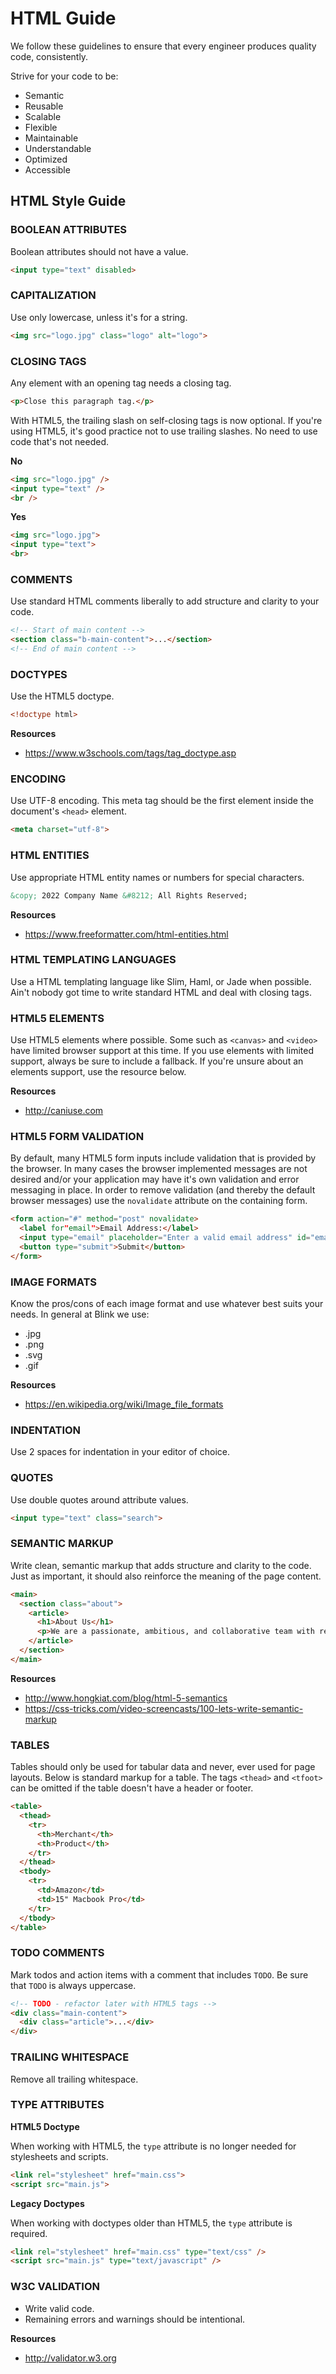 # HTML Guide
We follow these guidelines to ensure that every engineer produces quality code, consistently.

Strive for your code to be:
* Semantic
* Reusable
* Scalable
* Flexible
* Maintainable
* Understandable
* Optimized
* Accessible

## HTML Style Guide

### BOOLEAN ATTRIBUTES
Boolean attributes should not have a value.
```html
<input type="text" disabled>
```

### CAPITALIZATION
Use only lowercase, unless it's for a string.
```html
<img src="logo.jpg" class="logo" alt="logo">
```

### CLOSING TAGS
Any element with an opening tag needs a closing tag. 
```html
<p>Close this paragraph tag.</p>
```
With HTML5, the trailing slash on self-closing tags is now optional. If you're using HTML5, it's good practice not to use trailing slashes. No need to use code that's not needed.

**No**
```html
<img src="logo.jpg" />
<input type="text" />
<br />
```
**Yes**
```html
<img src="logo.jpg">
<input type="text">
<br>
```

### COMMENTS
Use standard HTML comments liberally to add structure and clarity to your code.
```html
<!-- Start of main content -->
<section class="b-main-content">...</section>
<!-- End of main content -->
```

### DOCTYPES
Use the HTML5 doctype.
```html
<!doctype html>
```

**Resources**
* https://www.w3schools.com/tags/tag_doctype.asp

### ENCODING
Use UTF-8 encoding. This meta tag should be the first element inside the document's `<head>` element.
```html
<meta charset="utf-8">
```

### HTML ENTITIES
Use appropriate HTML entity names or numbers for special characters.
```html
&copy; 2022 Company Name &#8212; All Rights Reserved;
```

**Resources**
* https://www.freeformatter.com/html-entities.html

### HTML TEMPLATING LANGUAGES
Use a HTML templating language like Slim, Haml, or Jade when possible. Ain't nobody got time to write standard HTML and deal with closing tags.

### HTML5 ELEMENTS
Use HTML5 elements where possible. Some such as `<canvas>` and `<video>` have limited browser support at this time. If you use elements with limited support, always be sure to include a fallback. If you're unsure about an elements support, use the resource below.

**Resources**
* http://caniuse.com

### HTML5 FORM VALIDATION
By default, many HTML5 form inputs include validation that is provided by the browser. In many cases the browser implemented messages are not desired and/or your application may have it's own validation and error messaging in place. In order to remove validation (and thereby the default browser messages) use the `novalidate` attribute on the containing form.
```html
<form action="#" method="post" novalidate>
  <label for"email">Email Address:</label>
  <input type="email" placeholder="Enter a valid email address" id="email">
  <button type="submit">Submit</button>
</form>
```

### IMAGE FORMATS
Know the pros/cons of each image format and use whatever best suits your needs. In general at Blink we use:
* .jpg
* .png
* .svg
* .gif

**Resources**
* https://en.wikipedia.org/wiki/Image_file_formats

### INDENTATION
Use 2 spaces for indentation in your editor of choice.

### QUOTES
Use double quotes around attribute values.
```html
<input type="text" class="search">
```

### SEMANTIC MARKUP
Write clean, semantic markup that adds structure and clarity to the code. Just as important, it should also reinforce the meaning of the page content.
```html
<main>
  <section class="about">
    <article>
      <h1>About Us</h1>
      <p>We are a passionate, ambitious, and collaborative team with revolutionary clients.</p>
    </article>
  </section>
</main>
```

**Resources**
* http://www.hongkiat.com/blog/html-5-semantics
* https://css-tricks.com/video-screencasts/100-lets-write-semantic-markup

### TABLES
Tables should only be used for tabular data and never, ever used for page layouts. Below is standard markup for a table. The tags `<thead>` and `<tfoot>` can be omitted if the table doesn't have a header or footer.
```html
<table>
  <thead>
    <tr>
      <th>Merchant</th>
      <th>Product</th>
    </tr>
  </thead>
  <tbody>
    <tr>
      <td>Amazon</td>
      <td>15" Macbook Pro</td>
    </tr>
  </tbody>
</table>
```

### TODO COMMENTS
Mark todos and action items with a comment that includes `TODO`. Be sure that `TODO` is always uppercase.
```html
<!-- TODO - refactor later with HTML5 tags -->
<div class="main-content">
  <div class="article">...</div>
</div>
```

### TRAILING WHITESPACE
Remove all trailing whitespace.

### TYPE ATTRIBUTES
**HTML5 Doctype**

When working with HTML5, the `type` attribute is no longer needed for stylesheets and scripts.
```html
<link rel="stylesheet" href="main.css">
<script src="main.js">
```
**Legacy Doctypes**

When working with doctypes older than HTML5, the `type` attribute is required.
```html
<link rel="stylesheet" href="main.css" type="text/css" />
<script src="main.js" type="text/javascript" />
```

### W3C VALIDATION
* Write valid code.
* Remaining errors and warnings should be intentional.

**Resources**
* http://validator.w3.org
